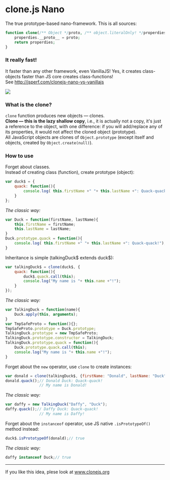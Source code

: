 clone.js Nano
=====

The true prototype-based nano-framework.
This is all sources:
```php
function clone(/** Object */proto, /** object.literalOnly! */properdies){
    properdies.__proto__ = proto;
    return properdies;
}
```
### It really fast!

It faster than any other framework, even VanillaJS! Yes, it creates class-objects faster than JS core creates class-functions!  
See http://jsperf.com/clonejs-nano-vs-vanillajs

<img src="http://habrastorage.org/storage2/a87/6e3/31d/a876e331d1f3caaa2d4002b958456d3a.png"/>

### What is the clone?

`clone` function produces new objects — clones.  
**Clone — this is the lazy shallow copy**, i.e., it is actually not a copy, it's just a reference to the object,
with one difference: if you will add/replace any of its properties, it would not affect the cloned object (prototype).  
All JavaScript objects are clones of `Object.prototype` (except itself and objects, created by `Object.create(null)`).

### How to use

Forget about classes.    
Instead of creating class (function), create prototype (object):
```javascript
var duck$ = {
    quack: function(){
        console.log( this.firstName +" "+ this.lastName +": Quack-quack!");
    }
};
```
*The classic way:*
```javascript
var Duck = function(firstName, lastName){
    this.firstName = firstName;
    this.lastName = lastName;
}
Duck.prototype.quack = function(){
    console.log( this.firstName +" "+ this.lastName +": Quack-quack!");
}
```
Inheritance is simple (talkingDuck$ extends duck$):
```javascript
var talkingDuck$ = clone(duck$, {
    quack: function(){
        duck$.quack.call(this);
        console.log("My name is "+ this.name +"!");
    }
});
```
*The classic way:*
```javascript
var TalkingDuck = function(name){
    Duck.apply(this, arguments);
}
var TmpSafeProto = function(){};
TmpSafeProto.prototype = Duck.prototype;
TalkingDuck.prototype = new TmpSafeProto;
TalkingDuck.prototype.constructor = TalkingDuck;
TalkingDuck.prototype.quack = function(){
    Duck.prototype.quack.call(this);
    console.log("My name is "+ this.name +"!");
}
```
Forget about the `new` operator, use `clone` to create instances:
```javascript
var donald = clone(talkingDuck$, {firstName: "Donald", lastName: "Duck"});
donald.quack();// Donald Duck: Quack-quack! 
               // My name is Donald!
```
*The classic way:*
```javascript
var daffy = new TalkingDuck("Daffy", "Duck");
daffy.quack();// Daffy Duck: Quack-quack! 
               // My name is Daffy!
```
Forget about the `instanceof` operator, use JS native `.isPrototypeOf()` method instead:
```javascript
duck$.isPrototypeOf(donald);// true
```
*The classic way:*
```javascript
daffy instanceof Duck;// true
```
----
If you like this idea, plese look at www.clonejs.org
